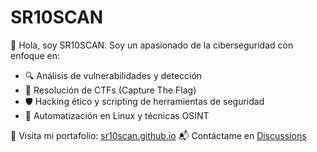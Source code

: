 # SR10SCAN

👋 Hola, soy SR10SCAN. Soy un apasionado de la ciberseguridad con enfoque en:

- 🔍 Análisis de vulnerabilidades y detección
- 🧠 Resolución de CTFs (Capture The Flag)
- 🛡️ Hacking ético y scripting de herramientas de seguridad
- 📂 Automatización en Linux y técnicas OSINT

🔗 Visita mi portafolio: [sr10scan.github.io](https://sr10scan.github.io/)
📬 Contáctame en [Discussions](https://github.com/SR10SCAN/SR10SCAN.github.io/discussions)
